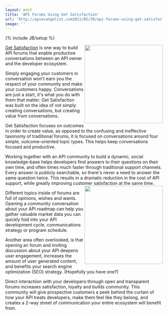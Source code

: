 ```yaml
---
layout: post
title: 'API Forums Using Get Satisfaction'
url: 'http://apievangelist.com2011/05/30/api-forums-using-get-satisfaction/'
image: ''
---
```

{% include JB/setup %}
<p>
     <a title="Get Satisfaction" href="http://getsatisfaction.com/"><img src="http://kinlane-productions.s3.amazonaws.com/api-evangelist/get_satisfaction/get_satisfaction_logo.jpg"  width="250" align="right" /></a><a title="Get Satisfaction" href="http://getsatisfaction.com/">Get Satisfaction</a> is one way to build API forums that enable productive conversations between an API owner and the developer ecosystem.
</p>
<p>
     Simply engaging your customers in conversation won't earn you the respect of your community and make your customers happy. Conversations are just a start, it's what you do with them that matter. Get Satisfaction was built on the idea of not simply creating conversations, but creating value from conversations.
</p>
<p>
     Get Satisfaction focuses on outcomes in order to create value, as opposed to the confusing and ineffective taxonomy of traditional forums, it is focused on conversations around four simple, outcome-oriented topic types. This helps keep conversations focused and productive.
</p>
<p>
     Working together with an API community to build a dynamic, social knowledge-base helps developers find answers to their questions on their own time, and often times much faster through traditional support channels. Every answer is publicly searchable, so there's never a need to answer the same question twice. This results in a dramatic reduction in the cost of API support, while greatly improving customer satisfaction at the same time.<img src="http://kinlane-productions.s3.amazonaws.com/api-evangelist/get_satisfaction/get-satisfaction-screenshot.jpg"  width="250" align="right" />
</p>
<p>
     Different topics inside of forums are full of opinions, wishes and wants. Opening a community conversation about your API roadmap can help you gather valuable market data you can quickly fold into your API development cycle, communications strategy or program schedule.
</p>
<p>
     Another area often overlooked, is that opening an forum and inviting discussion about your API deepens user engagement, increases the amount of user generated content, and benefits your search engine optimization (SEO) strategy. (Hopefully you have one?)
</p>
<p>
     Direct interactiion with your developers through open and transparent forums increases satisfaction, loyalty and builds community. This community will give prospective customers a peek behind the curtain of how your API treats developers, make them feel like they belong, and creates a 2-way street of communication your entire ecosystem will benefit from.
</p>
